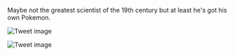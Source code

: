 Maybe not the greatest scientist of the 19th century but at least he's got his own Pokemon.


![Tweet image](/asset/crosspoast/F2Id9PDaUAAmxAB.jpg)

![Tweet image](/asset/crosspoast/F2Id-6va4AAj5nd.png)

